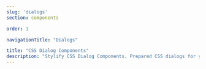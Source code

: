 ```yaml
---
slug: 'dialogs'
section: components

order: 1

navigationTitle: "Dialogs"

title: "CSS Dialog Components"
description: "Stylify CSS Dialog Components. Prepared CSS dialogs for your next web project. Copy&Paste, without CSS framework."
---
```


<interactive-preview class="margin-bottom:48px"
min-height="300"
title="Dialog"
html-snippet="components/dialogs"></interactive-preview>

<interactive-preview
min-height="300"
title="Dialog - using components"
html-snippet="components/dialogs-components"></interactive-preview>
